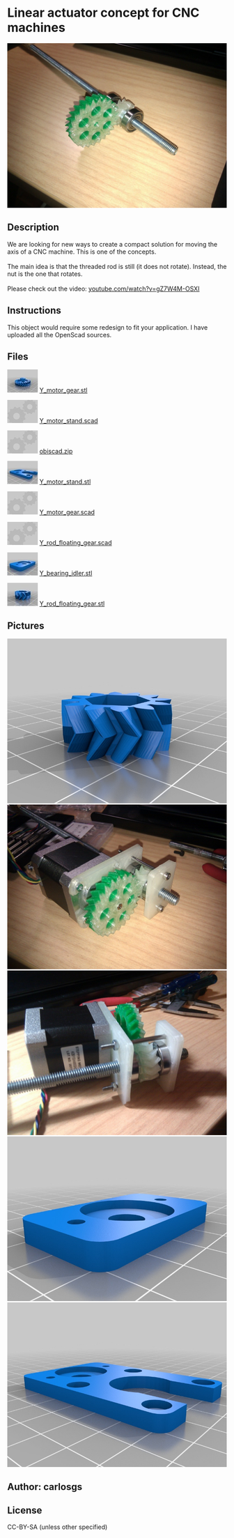 Linear actuator concept for CNC machines
===============

![Image](img/2013-01-21_00.58.45_display_large.jpg "Title")

Description
--------
We are looking for new ways to create a compact solution for moving the axis of a CNC machine. This is one of the concepts.<br />
<br />
The main idea is that the threaded rod is still (it does not rotate). Instead, the nut is the one that rotates.<br />
<br />
Please check out the video: <a href="http://www.youtube.com/watch?v=gZ7W4M-OSXI" target="_blank" rel="nofollow">youtube.com/watch?v=gZ7W4M-OSXI</a>

Instructions
--------
This object would require some redesign to fit your application. I have uploaded all the OpenScad sources.

Files
--------
![Image](img/Y_motor_gear_preview_tinycard.jpg "Title")
 [ Y_motor_gear.stl](Y_motor_gear.stl "Title")  

![Image](img/Gears_preview_tinycard.jpg "Title")
 [ Y_motor_stand.scad](Y_motor_stand.scad "Title")  

![Image](img/Gears_preview_tinycard.jpg "Title")
 [ obiscad.zip](obiscad.zip "Title")  

![Image](img/Y_motor_stand_preview_tinycard.jpg "Title")
 [ Y_motor_stand.stl](Y_motor_stand.stl "Title")  

![Image](img/Gears_preview_tinycard.jpg "Title")
 [ Y_motor_gear.scad](Y_motor_gear.scad "Title")  

![Image](img/Gears_preview_tinycard.jpg "Title")
 [ Y_rod_floating_gear.scad](Y_rod_floating_gear.scad "Title")  

![Image](img/Y_bearing_idler_preview_tinycard.jpg "Title")
 [ Y_bearing_idler.stl](Y_bearing_idler.stl "Title")  

![Image](img/Y_rod_floating_gear_preview_tinycard.jpg "Title")
 [ Y_rod_floating_gear.stl](Y_rod_floating_gear.stl "Title")  



Pictures
--------
![Image](img/Y_rod_floating_gear_display_large.jpg "Title")
![Image](img/2013-01-28_18.46.28_display_large.jpg "Title")
![Image](img/2013-01-28_18.46.45_display_large.jpg "Title")
![Image](img/Y_bearing_idler_display_large.jpg "Title")
![Image](img/Y_motor_stand_display_large.jpg "Title")


Author: carlosgs
--------


License
--------
CC-BY-SA (unless other specified)

